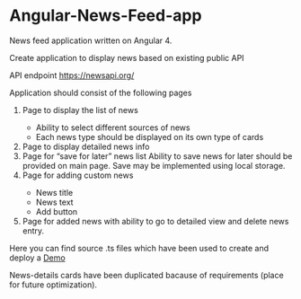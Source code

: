 <h1>Angular-News-Feed-app</h1>
News feed application written on Angular 4.

Create application to display news based on existing public API

API endpoint <a href="https://newsapi.org">https://newsapi.org/</a>

Application should consist of the following pages

<ol>
  <li>Page to display the list of news</li>
    <ul>
      <li>Ability to select different sources of news</li>
      <li>Each news type should be displayed on its own type of cards</li>
    </ul>
  <li>Page to display detailed news info</li>
  <li>Page for “save for later” news list Ability to save news for later should be provided on main page.
  Save may be implemented using local storage.</li>
  <li>Page for adding custom news</li>
    <ul>
      <li>News title</li>
      <li>News text</li>
      <li>Add button</li>
    </ul>
  <li>Page for added news with ability to go to detailed view and delete news entry.</li>
</ol>

Here you can find source .ts files which have been used to create and deploy a <a target="_blank" href="https://inlighter.github.io/Portfolio/Demo/">Demo</a>

News-details cards have been duplicated bacause of requirements (place for future optimization).
